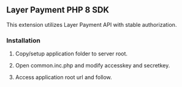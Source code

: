 ## Layer Payment  PHP 8 SDK

This extension utilizes Layer Payment API with stable authorization.

### Installation

1. Copy/setup application folder to server root.

2. Open common.inc.php and modify accesskey and secretkey.

3. Access application root url and follow.
